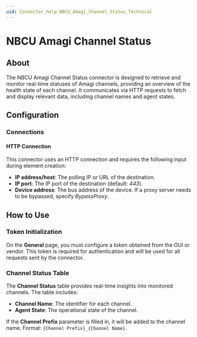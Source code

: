 ```yaml
---
uid: Connector_help_NBCU_Amagi_Channel_Status_Technical
---
```


# NBCU Amagi Channel Status

## About

The NBCU Amagi Channel Status connector is designed to retrieve and monitor real-time statuses of Amagi channels, providing an overview of the health state of each channel. It communicates via HTTP requests to fetch and display relevant data, including channel names and agent states.

## Configuration

### Connections

#### HTTP Connection

This connector uses an HTTP connection and requires the following input during element creation:

- **IP address/host**: The polling IP or URL of the destination.
- **IP port**: The IP port of the destination (default: *443*).
- **Device address**: The bus address of the device. If a proxy server needs to be bypassed, specify *BypassProxy*.

## How to Use

### Token Initialization

On the **General** page, you must configure a token obtained from the GUI or vendor. This token is required for authentication and will be used for all requests sent by the connector.

### Channel Status Table

The **Channel Status** table provides real-time insights into monitored channels. The table includes:

- **Channel Name**: The identifier for each channel.
- **Agent State**: The operational state of the channel.

If the **Channel Prefix** parameter is filled in, it will be added to the channel name. Format: `{Channel Prefix}_{Channel Name}`.
